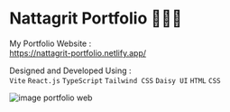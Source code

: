# Nattagrit Portfolio 👨🏻‍💻
My Portfolio Website :\
https://nattagrit-portfolio.netlify.app/

Designed and Developed Using :\
`Vite` `React.js` `TypeScript` `Tailwind CSS` `Daisy UI` `HTML` `CSS` 

![image portfolio web](https://github.com/Basicbay/Portfolio-Website/assets/151770227/fe948dcc-2f4b-4408-b2fb-2c49c9f87d65)



